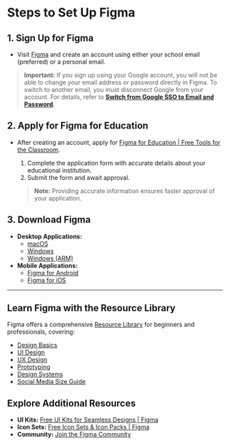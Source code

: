 # Steps to Set Up Figma

## 1. Sign Up for Figma
- Visit [Figma](https://www.figma.com/) and create an account using either your school email (preferred) or a personal email.  
> **Important:** If you sign up using your Google account, you will not be able to change your email address or password directly in Figma. To switch to another email, you must disconnect Google from your account. For details, refer to **[Switch from Google SSO to Email and Password](https://help.figma.com/hc/en-us/articles/360039820114#Google_SSO)**.

## 2. Apply for Figma for Education
- After creating an account, apply for [Figma for Education | Free Tools for the Classroom](https://www.figma.com/education/).
  1. Complete the application form with accurate details about your educational institution.
  2. Submit the form and await approval.
  
  > **Note:** Providing accurate information ensures faster approval of your application.

## 3. Download Figma
- **Desktop Applications:**
  - [macOS](https://www.figma.com/download/desktop/mac)
  - [Windows](https://www.figma.com/download/desktop/win)
  - [Windows (ARM)](https://www.figma.com/download/desktop/win-arm)
- **Mobile Applications:**
  - [Figma for Android](https://play.google.com/store/apps/details?id=com.figma.mirror)
  - [Figma for iOS](https://itunes.apple.com/app/figma-mirror/id1152747299)

---

## Learn Figma with the Resource Library
Figma offers a comprehensive [Resource Library](https://www.figma.com/resource-library/) for beginners and professionals, covering:
- [Design Basics](https://www.figma.com/resource-library/design-basics/)
- [UI Design](https://www.figma.com/resource-library/ui-design/)
- [UX Design](https://www.figma.com/resource-library/ux-design/)
- [Prototyping](https://www.figma.com/resource-library/prototyping/)
- [Design Systems](https://designsystems.com/)
- [Social Media Size Guide](https://www.figma.com/resource-library/social-media/)

## Explore Additional Resources
- **UI Kits:** [Free UI Kits for Seamless Designs | Figma](https://www.figma.com/community/ui-kits?resource_type=mixed&editor_type=all&price=all&sort_by=all_time&creators=all)  
- **Icon Sets:** [Free Icon Sets & Icon Packs | Figma](https://www.figma.com/community/icons?resource_type=mixed&editor_type=all&price=all&sort_by=all_time&creators=all)  
- **Community:** [Join the Figma Community](https://www.figma.com/community)